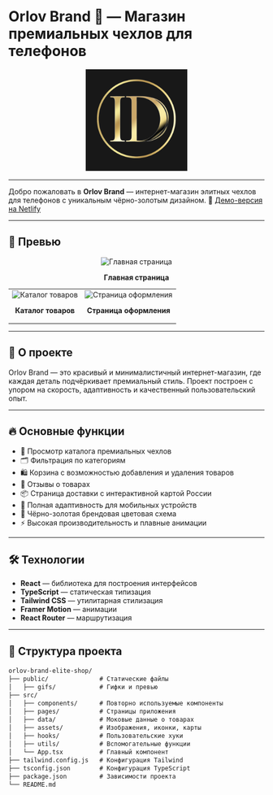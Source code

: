 # Orlov Brand 👑 — Магазин премиальных чехлов для телефонов

<div align="center">
  <img src="./public/web-app-manifest-512x512.png" alt="Orlov Brand Logo" width="200" />
</div>

---

Добро пожаловать в **Orlov Brand** — интернет-магазин элитных чехлов для телефонов с уникальным чёрно-золотым дизайном.
🔗 [Демо-версия на Netlify](https://orlov-brand-elite-shop.netlify.app)

---

## 🎥 Превью

<div align="center">
  <img src="./public/gifs/orlov-brand.gif" alt="Главная страница" width="600" />
  <p><strong>Главная страница</strong></p>
</div>

<table align="center">
  <tr>
    <td align="center">
      <img src="./public/gifs/orlov-brand3.gif" alt="Каталог товаров" width="300" />
      <p><strong>Каталог товаров</strong></p>
    </td>
    <td align="center">
      <img src="./public/gifs/orlov-brand4.gif" alt="Страница оформления" width="300" />
      <p><strong>Страница оформления</strong></p>
    </td>
  </tr>
</table>

---

## 🚀 О проекте

Orlov Brand — это красивый и минималистичный интернет-магазин, где каждая деталь подчёркивает премиальный стиль. Проект построен с упором на скорость, адаптивность и качественный пользовательский опыт.

---

## 🔥 Основные функции

- 🛒 Просмотр каталога премиальных чехлов  
- 🗂️ Фильтрация по категориям  
- 🛍️ Корзина с возможностью добавления и удаления товаров  
- 💬 Отзывы о товарах  
- 📦 Страница доставки с интерактивной картой России  
- 📱 Полная адаптивность для мобильных устройств  
- 🎨 Чёрно-золотая брендовая цветовая схема  
- ⚡ Высокая производительность и плавные анимации  

---

## 🛠️ Технологии

- **React** — библиотека для построения интерфейсов  
- **TypeScript** — статическая типизация  
- **Tailwind CSS** — утилитарная стилизация  
- **Framer Motion** — анимации  
- **React Router** — маршрутизация  

---

## 📂 Структура проекта

```text
orlov-brand-elite-shop/
├── public/              # Статические файлы
│   ├── gifs/            # Гифки и превью
├── src/
│   ├── components/      # Повторно используемые компоненты
│   ├── pages/           # Страницы приложения
│   ├── data/            # Моковые данные о товарах
│   ├── assets/          # Изображения, иконки, карты
│   ├── hooks/           # Пользовательские хуки
│   ├── utils/           # Вспомогательные функции
│   └── App.tsx          # Главный компонент
├── tailwind.config.js   # Конфигурация Tailwind
├── tsconfig.json        # Конфигурация TypeScript
├── package.json         # Зависимости проекта
└── README.md
